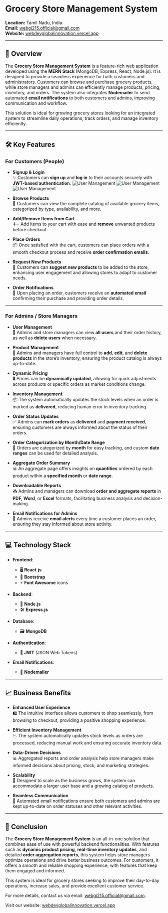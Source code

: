 # Grocery Store Management System

**Location:** Tamil Nadu, India  
**Email:** [webgi215.official@gmail.com](mailto:webgi215.official@gmail.com)  
**Website:** [webdevglobalinnovation.vercel.app](https://webdevglobalinnovation.vercel.app)

---

## 📢 Overview

The **Grocery Store Management System** is a feature-rich web application developed using the **MERN Stack** (MongoDB, Express, React, Node.js). It is designed to provide a seamless experience for both customers and administrators. Customers can browse and purchase grocery products, while store managers and admins can efficiently manage products, pricing, inventory, and orders. The system also integrates **Nodemailer** to send automated **email notifications** to both customers and admins, improving communication and workflow.

This solution is ideal for growing grocery stores looking for an integrated system to streamline daily operations, track orders, and manage inventory efficiently.

---

## 🛠 Key Features

### **For Customers (People)**

- **Signup & Login**  
  ✨ Customers can **sign up** and **log in** to their accounts securely with **JWT-based authentication**.
  ![User Management](assests/screenshots/1.png)
  ![User Management](assests/screenshots/2.png)
  ![User Management](assests/screenshots/3.png)

- **Browse Products**  
  🛒 Customers can view the complete catalog of available grocery items, categorized by type, availability, and more.

- **Add/Remove Items from Cart**  
  ➕➖ Add items to your cart with ease and **remove** unwanted products before checkout.

- **Place Orders**  
  📦 Once satisfied with the cart, customers can place orders with a smooth checkout process and receive **order confirmation emails**.

- **Request New Products**  
  📝 Customers can **suggest new products** to be added to the store, enhancing user engagement and allowing stores to adapt to customer needs.

- **Order Notifications**  
  📧 Upon placing an order, customers receive an **automated email** confirming their purchase and providing order details.

---

### **For Admins / Store Managers**

- **User Management**  
  👤 Admins and store managers can view **all users** and their order history, as well as **delete users** when necessary.

- **Product Management**  
  📑 Admins and managers have full control to **add**, **edit**, and **delete products** in the store’s inventory, ensuring the product catalog is always up-to-date.

- **Dynamic Pricing**  
  💲 Prices can be **dynamically updated**, allowing for quick adjustments across products or specific orders as market conditions change.

- **Inventory Management**  
  📦 The system automatically updates the stock levels when an order is marked as **delivered**, reducing human error in inventory tracking.

- **Order Status Updates**  
  ✅ Admins can **mark orders** as **delivered** and **payment received**, ensuring customers are always informed about the status of their orders.

- **Order Categorization by Month/Date Range**  
  📅 Orders are categorized by **month** for easy tracking, and custom **date ranges** can be used for detailed analysis.

- **Aggregate Order Summary**  
  📊 An aggregate page offers insights on **quantities** ordered by each product within a **specified month** or **date range**.

- **Downloadable Reports**  
  📥 Admins and managers can download **order and aggregate reports** in **PDF, Word**, or **Excel** formats, facilitating business analysis and decision-making.

- **Email Notifications for Admins**  
  📧 Admins receive **email alerts** every time a customer places an order, ensuring they stay informed about store activity.

---

## 💻 Technology Stack

- **Frontend**:  
  - 🖥️ **React.js**  
  - 💅 **Bootstrap**  
  - ⚡ **Font Awesome** icons

- **Backend**:  
  - 🚀 **Node.js**  
  - 🛠️ **Express.js**

- **Database**:  
  - 🗃️ **MongoDB**

- **Authentication**:  
  - 🔑 **JWT** (JSON Web Tokens)

- **Email Notifications**:  
  - 📧 **Nodemailer**

---

## 📈 Business Benefits

- **Enhanced User Experience**  
  🛍️ The intuitive interface allows customers to shop seamlessly, from browsing to checkout, providing a positive shopping experience.

- **Efficient Inventory Management**  
  📉 The system automatically updates stock levels as orders are processed, reducing manual work and ensuring accurate inventory data.

- **Data-Driven Decisions**  
  📊 Aggregated reports and order analysis help store managers make informed decisions about pricing, stock, and marketing strategies.

- **Scalability**  
  🌱 Designed to scale as the business grows, the system can accommodate a larger user base and a growing catalog of products.

- **Seamless Communication**  
  📩 Automated email notifications ensure both customers and admins are kept up-to-date on order statuses and other relevant activities.

---

## 📍 Conclusion

The **Grocery Store Management System** is an all-in-one solution that combines ease of use with powerful backend functionalities. With features such as **dynamic product pricing**, **real-time inventory updates**, and detailed **order aggregation reports**, this system helps store managers optimize operations and drive better business outcomes. For customers, it offers a smooth and reliable shopping experience, with features that keep them engaged and informed.

This system is ideal for grocery stores seeking to improve their day-to-day operations, increase sales, and provide excellent customer service.

For more details, contact us via email: [webgi215.official@gmail.com](mailto:webgi215.official@gmail.com).

Visit our website: [webdevglobalinnovation.vercel.app](https://webdevglobalinnovation.vercel.app)


